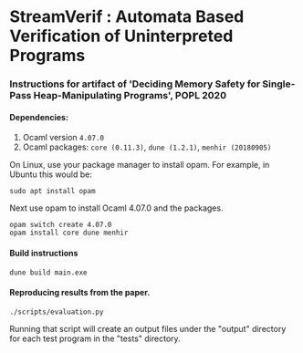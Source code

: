 
# StreamVerif : Automata Based Verification of Uninterpreted Programs


### Instructions for artifact of 'Deciding Memory Safety for Single-Pass Heap-Manipulating Programs', POPL 2020

#### Dependencies:

1. Ocaml version `4.07.0`
2. Ocaml packages: `core (0.11.3)`, `dune (1.2.1)`, `menhir (20180905)`

On Linux, use your package manager to install opam. For example, in Ubuntu this would be:
```
sudo apt install opam
```
Next use opam to install Ocaml 4.07.0 and the packages.
```
opam switch create 4.07.0
opam install core dune menhir
```

#### Build instructions

```
dune build main.exe
```

#### Reproducing results from the paper.
```
./scripts/evaluation.py
```
Running that script will create an output files under the "output" directory for each test program in the "tests" directory.
